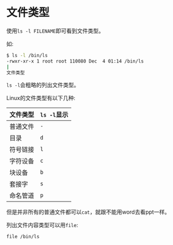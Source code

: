 # 文件类型

使用``ls -l FILENAME``即可看到文件类型。

如:

```bash
$ ls -l /bin/ls
-rwxr-xr-x 1 root root 110080 Dec  4 01:14 /bin/ls
|
文件类型
```

``ls -l``会粗略的列出文件类型。

Linux的文件类型有以下几种:

文件类型 | ``ls -l``显示
------- | ------------
普通文件 | ``-``
目录    |  ``d``
符号链接 | ``l``
字符设备 | ``c``
块设备  | ``b``
套接字  | ``s``
命名管道 | ``p``

但是并非所有的普通文件都可以``cat``，就跟不能用word去看ppt一样。

列出文件内容类型可以用``file``:

    file /bin/ls

